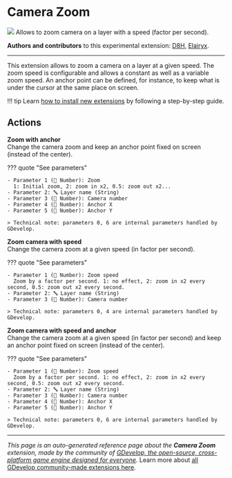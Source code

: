# Camera Zoom

<img src="https://resources.gdevelop-app.com/assets/Icons/Line Hero Pack/Master/SVG/UI Essentials/UI Essentials_zoom_in_plus.svg" class="extension-icon"></img>
Allows to zoom camera on a layer with a speed (factor per second).

**Authors and contributors** to this experimental extension: [D8H](https://gd.games/D8H), [Elairyx](https://gd.games/Elairyx).

---

This extension allows to zoom a camera on a layer at a given speed. The zoom speed is configurable and allows a constant as well as a variable zoom speed. An anchor point can be defined, for instance, to keep what is under the cursor at the same place on screen.

!!! tip
    Learn [how to install new extensions](/gdevelop5/extensions/search) by following a step-by-step guide.

## Actions

**Zoom with anchor**  
Change the camera zoom and keep an anchor point fixed on screen (instead of the center).

??? quote "See parameters"

    - Parameter 1 (🔢 Number): Zoom
      1: Initial zoom, 2: zoom in x2, 0.5: zoom out x2...
    - Parameter 2: 🔤 Layer name (String)
    - Parameter 3 (🔢 Number): Camera number
    - Parameter 4 (🔢 Number): Anchor X
    - Parameter 5 (🔢 Number): Anchor Y

    > Technical note: parameters 0, 6 are internal parameters handled by GDevelop.

**Zoom camera with speed**  
Change the camera zoom at a given speed (in factor per second).

??? quote "See parameters"

    - Parameter 1 (🔢 Number): Zoom speed
      Zoom by a factor per second. 1: no effect, 2: zoom in x2 every second, 0.5: zoom out x2 every second.
    - Parameter 2: 🔤 Layer name (String)
    - Parameter 3 (🔢 Number): Camera number

    > Technical note: parameters 0, 4 are internal parameters handled by GDevelop.

**Zoom camera with speed and anchor**  
Change the camera zoom at a given speed (in factor per second) and keep an anchor point fixed on screen (instead of the center).

??? quote "See parameters"

    - Parameter 1 (🔢 Number): Zoom speed
      Zoom by a factor per second. 1: no effect, 2: zoom in x2 every second, 0.5: zoom out x2 every second.
    - Parameter 2: 🔤 Layer name (String)
    - Parameter 3 (🔢 Number): Camera number
    - Parameter 4 (🔢 Number): Anchor X
    - Parameter 5 (🔢 Number): Anchor Y

    > Technical note: parameters 0, 6 are internal parameters handled by GDevelop.




---

*This page is an auto-generated reference page about the **Camera Zoom** extension, made by the community of [GDevelop, the open-source, cross-platform game engine designed for everyone](https://gdevelop.io/).* Learn more about [all GDevelop community-made extensions here](/gdevelop5/extensions).